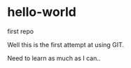 # hello-world
first repo 

Well this is the first attempt at using GIT.

Need to learn as much as I can..
